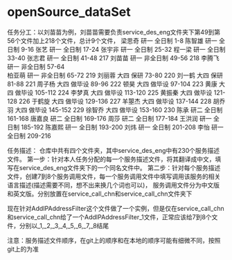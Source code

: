 # openSource_dataSet
任务分工：以刘苗苗为例，刘苗苗需要负责service_des_eng文件夹下第49到第56个文件加上218个文件，总计9个文件，
梁思奇	研一	全日制	1-8
陈智雄	研一	全日制	9-16
张艺	研一	全日制	17-24
张宇非	研一	全日制	25-32
程一梁	研一	全日制	33-40
张志君	研一	全日制	41-48   217
刘苗苗	研一	非全日制	49-56   218
李腾飞	研一	非全日制	57-64    
柏亚萌	研一	非全日制	65-72   219
刘丽蓉	大四	保研	73-80   220
刘一鹤	大四	保研	81-88   221
周子杨	大四	做毕设	89-96   222
顿昊	大四	做毕设	97-104  223
黄康	大四	做毕设	105-112  224
李梦真	大四	做毕设	113-120  225
黄振秦	大四	做毕设	121-128  226
于鹤旋	大四	做毕设	129-136  227
羊曌杰	大四	做毕设	137-144  228
胡乔羽	大四	做毕设	145-152  229
徐智乔	大四	做毕设	153-160  230
陈承	研二	全日制	161-168
唐嘉良	研二	全日制	169-176
周莎	研二	全日制	177-184
王洪润	研一	全日制	185-192
陈嘉熙	研一	全日制	193-200
刘炜	研一	全日制	201-208
李怡	研一	全日制	209-216

任务描述：
仓库中共有四个文件夹，其中service_des_eng中有230个服务描述文件。
第一步：针对本人任务分配的每一个服务描述文件，将其翻译成中文，填写在service_des_eng文件夹下的一个同名文件中。
第二步：针对每个服务描述文件，创建7到8个服务调用文件，每一个服务调用文件中填写调用该服务的相关语言描述(描述需要不同，想不出来换几个词也可以)，
              服务调用文件分为中文版和英文版。分别放置在service_call_chn和service_call_chn文件夹下
              
现在针对AddIPAddressFilter这个文件做了一个实例，但是仅在service_call_chn和service_call_chn给了一个AddIPAddressFilter_1文件，正常应该给7到8个文件，分别以_1,_2,_3,_4,_5,_6,_7,_8结尾

注意：服务描述文件顺序，在git上的顺序和在本地的顺序可能有细微不同，按照git上的为准